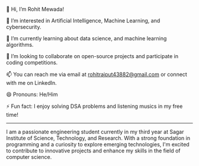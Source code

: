 👋 Hi, I’m Rohit Mewada!

👀 I’m interested in Artificial Intelligence, Machine Learning, and cybersecurity.

🌱 I’m currently learning about data science, and machine learning algorithms.

💞️ I’m looking to collaborate on open-source projects and participate in coding competitions.

📫 You can reach me via email at rohitrajput43882@gmail.com or connect with me on LinkedIn.

😄 Pronouns: He/Him

⚡ Fun fact: I enjoy solving DSA problems and listening musics in my free time!

---

I am a passionate engineering student currently in my third year at Sagar Institute of Science, Technology, and Research. With a strong foundation in programming and a curiosity to explore emerging technologies, I'm excited to contribute to innovative projects and enhance my skills in the field of computer science.
